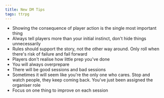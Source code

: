 ```yaml
---
title: New DM Tips
tags: ttrpg
---
```




- Showing the consequence of player action is the single most important thing
- Always tell players more than your initial instinct, don't hide things unnecessarily
- Rules should support the story, not the other way around. Only roll when there's risk of failure and fail forward
- Players don't realise how little prep you've done
- You will always overprepare
- There will be good sessions and bad sessions
- Sometimes it will seem like you're the only one who cares. Stop and watch people, they keep coming back. You've just been assigned the organiser role
- Focus on one thing to improve on each session
